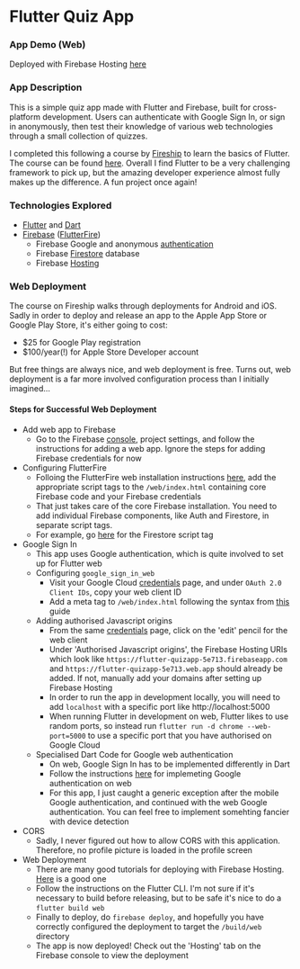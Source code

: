 # Flutter Quiz App

### App Demo (Web)

Deployed with Firebase Hosting [here](https://memorygame.aronteh.com/)

### App Description

This is a simple quiz app made with Flutter and Firebase, built for cross-platform development. Users can authenticate with Google Sign In, or sign in anonymously, then test their knowledge of various web technologies through a small collection of quizzes.

I completed this following a course by [Fireship](https://fireship.io/) to learn the basics of Flutter. The course can be found [here](https://fireship.io/courses/flutter-firebase/). Overall I find Flutter to be a very challenging framework to pick up, but the amazing developer experience almost fully makes up the difference. A fun project once again!

### Technologies Explored

- [Flutter](https://flutter.dev/) and [Dart](https://dart.dev/)
- [Firebase](https://firebase.google.com/) ([FlutterFire](https://firebase.flutter.dev/))
  - Firebase Google and anonymous [authentication](https://firebase.flutter.dev/docs/auth/usage/)
  - Firebase [Firestore](https://firebase.flutter.dev/docs/firestore/usage/) database
  - Firebase [Hosting](https://firebase.google.com/docs/hosting)

### Web Deployment

The course on Fireship walks through deployments for Android and iOS. Sadly in order to deploy and release an app to the Apple App Store or Google Play Store, it's either going to cost:

- $25 for Google Play registration
- $100/year(!) for Apple Store Developer account

But free things are always nice, and web deployment is free. Turns out, web deployment is a far more involved configuration process than I initially imagined...

#### Steps for Successful Web Deployment

- Add web app to Firebase
  - Go to the Firebase [console](https://console.firebase.google.com/), project settings, and follow the instructions for adding a web app. Ignore the steps for adding Firebase credentials for now
- Configuring FlutterFire
  - Folloing the FlutterFire web installation instructions [here](https://firebase.flutter.dev/docs/installation/web/), add the appropriate script tags to the `/web/index.html` containing core Firebase code and your Firebase credentials
  - That just takes care of the core Firebase installation. You need to add individual Firebase components, like Auth and Firestore, in separate script tags.
  - For example, go [here](https://firebase.flutter.dev/docs/firestore/overview) for the Firestore script tag
- Google Sign In
  - This app uses Google authentication, which is quite involved to set up for Flutter web
  - Configuring `google_sign_in_web`
    - Visit your Google Cloud [credentials](https://console.cloud.google.com/apis/credentials) page, and under `OAuth 2.0 Client IDs`, copy your web client ID
    - Add a meta tag to `/web/index.html` following the syntax from [this](https://github.com/flutter/plugins/blob/master/packages/google_sign_in/google_sign_in_web/README.md#web-integration) guide
  - Adding authorised Javascript origins
    - From the same [credentials](https://console.cloud.google.com/apis/credentials) page, click on the 'edit' pencil for the web client
    - Under 'Authorised Javascript origins', the Firebase Hosting URIs which look like `https://flutter-quizapp-5e713.firebaseapp.com` and `https://flutter-quizapp-5e713.web.app` should already be added. If not, manually add your domains after setting up Firebase Hosting
    - In order to run the app in development locally, you will need to add `localhost` with a specific port like http://localhost:5000
    - When running Flutter in development on web, Flutter likes to use random ports, so instead run `flutter run -d chrome --web-port=5000` to use a specific port that you have authorised on Google Cloud
  - Specialised Dart Code for Google web authentication
    - On web, Google Sign In has to be implemented differently in Dart
    - Follow the instructions [here](https://firebase.flutter.dev/docs/auth/social) for implemeting Google authentication on web
    - For this app, I just caught a generic exception after the mobile Google authentication, and continued with the web Google authentication. You can feel free to implement somehting fancier with device detection
- CORS
  - Sadly, I never figured out how to allow CORS with this application. Therefore, no profile picture is loaded in the profile screen
- Web Deployment
  - There are many good tutorials for deploying with Firebase Hosting. [Here](https://medium.com/flutter/must-try-use-firebase-to-host-your-flutter-app-on-the-web-852ee533a469) is a good one
  - Follow the instructions on the Flutter CLI. I'm not sure if it's necessary to build before releasing, but to be safe it's nice to do a `flutter build web`
  - Finally to deploy, do `firebase deploy`, and hopefully you have correctly configured the deployment to target the `/build/web` directory
  - The app is now deployed! Check out the 'Hosting' tab on the Firebase console to view the deployment
